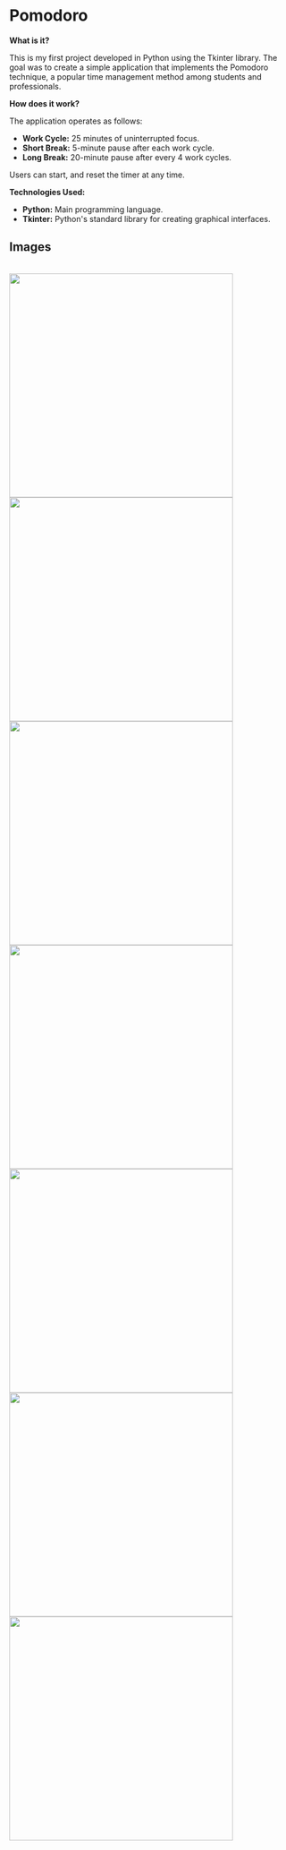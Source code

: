 # Pomodoro

**What is it?**

This is my first project developed in Python using the Tkinter library. The goal was to create a simple application that implements the Pomodoro technique, a popular time management method among students and professionals.

**How does it work?**

The application operates as follows:

* **Work Cycle:** 25 minutes of uninterrupted focus.
* **Short Break:** 5-minute pause after each work cycle.
* **Long Break:** 20-minute pause after every 4 work cycles.

Users can start, and reset the timer at any time.

**Technologies Used:**

* **Python:** Main programming language.
* **Tkinter:** Python's standard library for creating graphical interfaces.

## Images
<div style="display: inline_block"><br>
  <img align="center" height="400" width="400" src="https://github.com/user-attachments/assets/7b346228-75c4-42ca-b4d5-134cc70ab01b"/>
  <img align="center" height="400" width="400" src="https://github.com/user-attachments/assets/71a613eb-9871-4d26-a287-6842a70e339d"/>
  <img align="center" height="400" width="400" src="https://github.com/user-attachments/assets/29531021-f7ae-4cb9-8bf5-804f3275e00e"/>
  <img align="center" height="400" width="400" src="https://github.com/user-attachments/assets/daadf1b9-2209-4208-91f8-6c9a12cae2c6"/>
  <img align="center" height="400" width="400" src="https://github.com/user-attachments/assets/2bba6ea9-8153-4e6a-ab7b-222017b7f025"/>
  <img align="center" height="400" width="400" src="https://github.com/user-attachments/assets/c3d9c04a-bc5d-45f3-b6b5-e9a2664051c9"/>
  <img align="center" height="400" width="400" src="https://github.com/user-attachments/assets/443505b3-d3b2-4877-bd0a-15d9a4a374a7"/>
</div>
